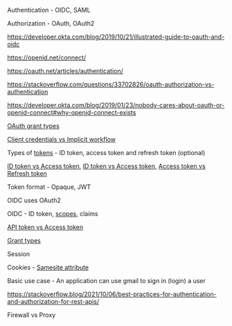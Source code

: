 
Authentication - OIDC, SAML

Authorization - OAuth, OAuth2

https://developer.okta.com/blog/2019/10/21/illustrated-guide-to-oauth-and-oidc 

https://openid.net/connect/

https://oauth.net/articles/authentication/

https://stackoverflow.com/questions/33702826/oauth-authorization-vs-authentication

https://developer.okta.com/blog/2019/01/23/nobody-cares-about-oauth-or-openid-connect#why-openid-connect-exists

[OAuth grant types](https://oauth.net/2/grant-types/)

[Client credentials vs Implicit workflow](https://stackoverflow.com/questions/16321455/what-is-the-difference-between-the-oauth-authorization-code-and-implicit-workflo)

Types of [tokens](https://auth0.com/docs/secure/tokens/access-tokens) - ID token, access token and refresh token (optional)

[ID token vs Access token](https://developer.okta.com/docs/guides/validate-access-tokens/dotnet/main/), [ID token vs Access token](https://auth0.com/blog/id-token-access-token-what-is-the-difference/), [Access token vs Refresh token](https://stackoverflow.com/questions/34931052/how-does-a-short-lived-access-token-add-security)

Token format - Opaque, JWT

OIDC uses OAuth2

OIDC - ID token, [scopes](https://auth0.com/docs/get-started/apis/scopes/openid-connect-scopes), claims

[API token vs Access token](https://docs.vmware.com/en/VMware-Cloud-services/services/Using-VMware-Cloud-Services/GUID-1EEC504F-CFE5-4030-8DCB-1201CECF8B45.html#:~:text=The%20difference%20is%20that%20API,service%20involved%20in%20the%20interaction)

[Grant types](https://auth0.com/docs/get-started/applications/application-grant-types)

Session

Cookies - [Samesite attribute](https://developer.mozilla.org/en-US/docs/Web/HTTP/Headers/Set-Cookie/SameSite)

Basic use case - An application can use gmail to sign in (login) a user 

https://stackoverflow.blog/2021/10/06/best-practices-for-authentication-and-authorization-for-rest-apis/


Firewall vs Proxy


